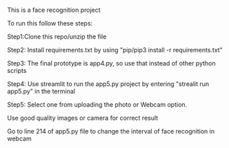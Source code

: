 This is a face recognition project 

To run this follow these steps:

Step1:Clone this repo/unzip the file

Step2: Install requirements.txt by using "pip/pip3 install -r requirements.txt"

Step3: The final prototype is app4.py, so use that instead of other python scripts

Step4: Use streamlit to run the app5.py project by entering "strealit run app5.py" in the terminal

Step5: Select one from uploading the photo or Webcam option.


Use good quality images or camera for correct result

Go to line 214 of app5.py file to change the interval of face recognition in webcam

